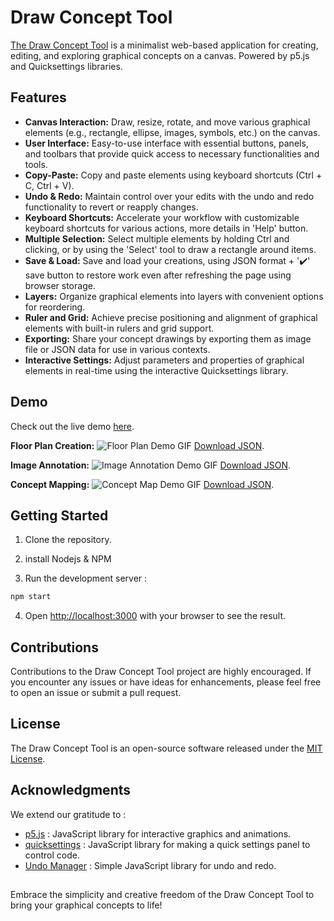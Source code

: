 # Draw Concept Tool

[The Draw Concept Tool](https://qritel.github.io/draw-concept-tool/) is a minimalist web-based application for creating, editing, and exploring graphical concepts on a canvas. Powered by p5.js and Quicksettings libraries.

## Features

- **Canvas Interaction:** Draw, resize, rotate, and move various graphical elements (e.g., rectangle, ellipse, images, symbols, etc.) on the canvas.
- **User Interface:** Easy-to-use interface with essential buttons, panels, and toolbars that provide quick access to necessary functionalities and tools.
- **Copy-Paste:** Copy and paste elements using keyboard shortcuts (Ctrl + C, Ctrl + V).
- **Undo & Redo:** Maintain control over your edits with the undo and redo functionality to revert or reapply changes.
- **Keyboard Shortcuts:** Accelerate your workflow with customizable keyboard shortcuts for various actions, more details in 'Help' button.
- **Multiple Selection:** Select multiple elements by holding Ctrl and clicking, or by using the 'Select' tool to draw a rectangle around items.
- **Save & Load:** Save and load your creations, using JSON format + '✔️' save button to restore work even after refreshing the page using browser storage.
- **Layers:** Organize graphical elements into layers with convenient options for reordering.
- **Ruler and Grid:** Achieve precise positioning and alignment of graphical elements with built-in rulers and grid support.
- **Exporting:** Share your concept drawings by exporting them as image file or JSON data for use in various contexts.
- **Interactive Settings:** Adjust parameters and properties of graphical elements in real-time using the interactive Quicksettings library.

## Demo

Check out the live demo [here](https://qritel.github.io/draw-concept-tool/).

**Floor Plan Creation:**
![Floor Plan Demo GIF](/demos/floor_plan.gif)
[Download JSON](/demos/floor_plan.json).

**Image Annotation:**
![Image Annotation Demo GIF](/demos/image_annotation.gif)
[Download JSON](/demos/image_annotation.json).

**Concept Mapping:**
![Concept Map Demo GIF](/demos/concept_map.gif)
[Download JSON](/demos/concept_map.json).

## Getting Started
1. Clone the repository.

2. install Nodejs & NPM

3. Run the development server :
```bash
npm start
```

4. Open [http://localhost:3000](http://localhost:3000) with your browser to see the result.

## Contributions

Contributions to the Draw Concept Tool project are highly encouraged. If you encounter any issues or have ideas for enhancements, please feel free to open an issue or submit a pull request.

## License

The Draw Concept Tool is an open-source software released under the [MIT License](LICENSE).

## Acknowledgments

We extend our gratitude to :
- [p5.js](https://github.com/processing/p5.js) : JavaScript library for interactive graphics and animations.
- [quicksettings](https://github.com/bit101/quicksettings) : JavaScript library for making a quick settings panel to control code.
- [Undo Manager](https://github.com/ArthurClemens/Javascript-Undo-Manager) : Simple JavaScript library for undo and redo.

##

Embrace the simplicity and creative freedom of the Draw Concept Tool to bring your graphical concepts to life!
